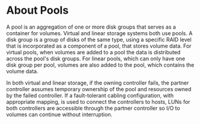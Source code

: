 # About Pools

A pool is an aggregation of one or more disk groups that serves as a container for volumes. Virtual and linear storage systems both use pools. A disk group is a group of disks of the same type, using a specific RAID level that is incorporated as a component of a pool, that stores volume data. For virtual pools, when volumes are added to a pool the data is distributed across the pool's disk groups. For linear pools, which can only have one disk group per pool, volumes are also added to the pool, which contains the volume data.

In both virtual and linear storage, if the owning controller fails, the partner controller assumes temporary ownership of the pool and resources owned by the failed controller. If a fault-tolerant cabling configuration, with appropriate mapping, is used to connect the controllers to hosts, LUNs for both controllers are accessible through the partner controller so I/O to volumes can continue without interruption.
